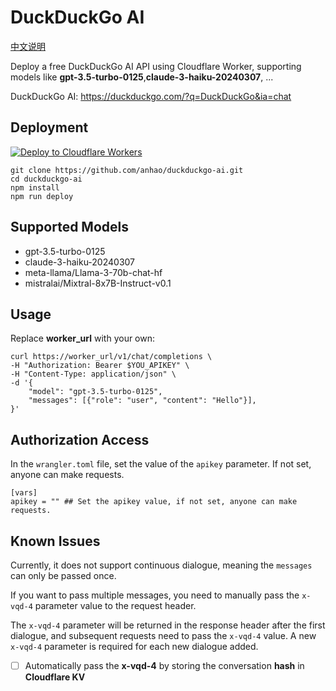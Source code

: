 # DuckDuckGo AI

[中文说明](README.zh.md)

Deploy a free DuckDuckGo AI API using Cloudflare Worker, supporting models like **gpt-3.5-turbo-0125**,**claude-3-haiku-20240307**, ...

DuckDuckGo AI: https://duckduckgo.com/?q=DuckDuckGo&ia=chat

## Deployment

[![Deploy to Cloudflare Workers](https://deploy.workers.cloudflare.com/button)](https://deploy.workers.cloudflare.com/?url=https://github.com/anhao/duckduckgo-ai)


```shell
git clone https://github.com/anhao/duckduckgo-ai.git
cd duckduckgo-ai
npm install
npm run deploy
```

## Supported Models

- gpt-3.5-turbo-0125
- claude-3-haiku-20240307
- meta-llama/Llama-3-70b-chat-hf
- mistralai/Mixtral-8x7B-Instruct-v0.1

## Usage

Replace **worker_url** with your own:

```shell
curl https://worker_url/v1/chat/completions \
-H "Authorization: Bearer $YOU_APIKEY" \
-H "Content-Type: application/json" \
-d '{
    "model": "gpt-3.5-turbo-0125",
    "messages": [{"role": "user", "content": "Hello"}],
}'
```

## Authorization Access

In the `wrangler.toml` file, set the value of the `apikey` parameter. If not set, anyone can make requests.

```
[vars]
apikey = "" ## Set the apikey value, if not set, anyone can make requests.
```

## Known Issues

Currently, it does not support continuous dialogue, meaning the `messages` can only be passed once.

If you want to pass multiple messages, you need to manually pass the `x-vqd-4` parameter value to the request header.

The `x-vqd-4` parameter will be returned in the response header after the first dialogue, and subsequent requests need
to pass the `x-vqd-4` value. A new `x-vqd-4` parameter is required for each new dialogue added.

- [ ] Automatically pass the **x-vqd-4** by storing the conversation **hash** in **Cloudflare KV**